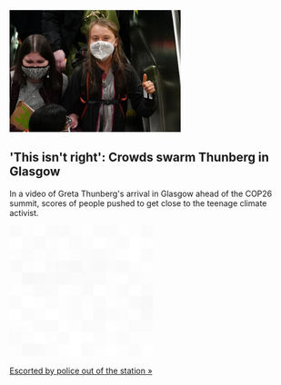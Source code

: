 
!['This isn't right': Crowds swarm Thunberg in Glasgow](./20211101055843.png)
## 'This isn't right': Crowds swarm Thunberg in Glasgow

In a video of Greta Thunberg's arrival in Glasgow ahead of the COP26 summit, scores of people pushed to get close to the teenage climate activist.

![pic](../square_bg.png)

[Escorted by police out of the station »](https://www.yahoo.com/news/video-shows-greta-thunberg-mobbed-092231009.html)
